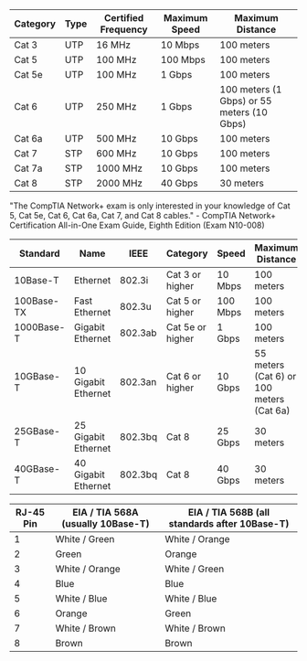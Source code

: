 |  Category         | Type | Certified Frequency | Maximum Speed | Maximum Distance                           |
| ----------------- | ---- | ------------------- | ------------- | ------------------------------------------ |
| Cat 3             | UTP  | 16 MHz              | 10 Mbps       | 100 meters                                 |
| Cat 5             | UTP  | 100 MHz             | 100 Mbps      | 100 meters                                 |
| Cat 5e            | UTP  | 100 MHz             | 1 Gbps        | 100 meters                                 |
| Cat 6             | UTP  | 250 MHz             | 1 Gbps        | 100 meters (1 Gbps) or 55 meters (10 Gbps) |
| Cat 6a            | UTP  | 500 MHz             | 10 Gbps       | 100 meters                                 |
| Cat 7             | STP  | 600 MHz             | 10 Gbps       | 100 meters                                 |
| Cat 7a            | STP  | 1000 MHz            | 10 Gbps       | 100 meters                                 |
| Cat 8             | STP  | 2000 MHz            | 40 Gbps       | 30 meters                                  |

"The CompTIA Network+ exam is only interested in your knowledge of Cat 5, Cat 5e, Cat 6, Cat 6a, Cat 7, and Cat 8 cables." - CompTIA Network+ Certification All-in-One Exam Guide, Eighth Edition (Exam N10-008)

| Standard   | Name                | IEEE    | Category         | Speed    | Maximum Distance                         | 
| ---------- | ------------------- | ------- | ---------------- | -------- | ---------------------------------------- |
| 10Base-T   | Ethernet            | 802.3i  | Cat 3 or higher  | 10 Mbps  | 100 meters                               |
| 100Base-TX | Fast Ethernet       | 802.3u  | Cat 5 or higher  | 100 Mbps | 100 meters                               |
| 1000Base-T | Gigabit Ethernet    | 802.3ab | Cat 5e or higher | 1 Gbps   | 100 meters                               |
| 10GBase-T  | 10 Gigabit Ethernet | 802.3an | Cat 6 or higher  | 10 Gbps  | 55 meters (Cat 6) or 100 meters (Cat 6a) |
| 25GBase-T  | 25 Gigabit Ethernet | 802.3bq | Cat 8            | 25 Gbps  | 30 meters                                |
| 40GBase-T  | 40 Gigabit Ethernet | 802.3bq | Cat 8            | 40 Gbps  | 30 meters                                |

| RJ-45 Pin | EIA / TIA 568A (usually 10Base-T) | EIA / TIA 568B (all standards after 10Base-T) |
| --------- | --------------------------------- | --------------------------------------------- |
| 1         | White / Green                     | White / Orange                                |
| 2         | Green                             | Orange                                        |
| 3         | White / Orange                    | White / Green                                 |
| 4         | Blue                              | Blue                                          | 
| 5         | White / Blue                      | White / Blue                                  |
| 6         | Orange                            | Green                                         | 
| 7         | White / Brown                     | White / Brown                                 | 
| 8         | Brown                             | Brown                                         |
